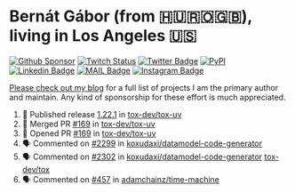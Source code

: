 # Bernát Gábor (from 🇭🇺🇷🇴🇬🇧), living in Los Angeles 🇺🇸

[![Github Sponsor](https://img.shields.io/static/v1?label=Sponsor&message=%E2%9D%A4&logo=GitHub&link=https://github.com/sponsors/gaborbernat&style=flat-square)](https://github.com/sponsors/gaborbernat)
[![Twitch Status](https://img.shields.io/twitch/status/gaborbernat?style=flat-square)](https://www.twitch.tv/gaborbernat)
[![Twitter Badge](https://img.shields.io/badge/-@gjbernat-1ca0f1?style=flat-square&labelColor=1ca0f1&logo=twitter&logoColor=white&link=https://twitter.com/gjbernat)](https://twitter.com/gjbernat)
[![PyPI](https://img.shields.io/badge/-gaborbernat-0073b7?style=flat-square&logo=Python&logoColor=white&link=https://pypi.org/user/gaborbernat/)](https://pypi.org/user/gaborbernat/)
[![Linkedin Badge](https://img.shields.io/badge/-gaborbernat-blue?style=flat-square&logo=Linkedin&logoColor=white&link=https://www.linkedin.com/in/gaborbernat/)](https://www.linkedin.com/in/gaborbernat/)
[![MAIL Badge](https://img.shields.io/badge/-gaborjbernat@gmail.com-c14438?style=flat-square&logo=Gmail&logoColor=white&link=mailto:gaborjbernat@gmail.com)](mailto:gaborjbernat@gmail.com)
[![Instagram Badge](https://img.shields.io/badge/-@gabor__bernat-845EC2?style=flat-square&labelColor=white&logo=Instagram&link=https://instagram.com/gabor_bernat/)](https://instagram.com/gabor_bernat)

[Please check out my blog](https://bernat.tech/about/) for a full list of projects I am the primary author and maintain.
Any kind of sponsorship for these effort is much appreciated.

<!--START_SECTION:activity-->

1. 🚀 Published release [1.22.1](https://github.com/tox-dev/tox-uv/releases/tag/1.22.1) in [tox-dev/tox-uv](https://github.com/tox-dev/tox-uv)
2. 🎉 Merged PR [#169](https://github.com/tox-dev/tox-uv/pull/169) in [tox-dev/tox-uv](https://github.com/tox-dev/tox-uv)
3. 💪 Opened PR [#169](https://github.com/tox-dev/tox-uv/pull/169) in [tox-dev/tox-uv](https://github.com/tox-dev/tox-uv)
4. 🗣 Commented on [#2299](https://github.com/koxudaxi/datamodel-code-generator/pull/2299#issuecomment-2635488368) in [koxudaxi/datamodel-code-generator](https://github.com/koxudaxi/datamodel-code-generator)
5. 🗣 Commented on [#2302](https://github.com/koxudaxi/datamodel-code-generator/pull/2302#issuecomment-2635290237) in [koxudaxi/datamodel-code-generator](https://github.com/koxudaxi/datamodel-code-generator)
   [tox-dev/tox](https://github.com/tox-dev/tox)
5. 🗣 Commented on [#457](https://github.com/adamchainz/time-machine/pull/457#issuecomment-2197730644) in
[adamchainz/time-machine](https://github.com/adamchainz/time-machine)
<!--END_SECTION:activity-->
